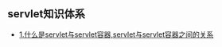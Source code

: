 ## servlet知识体系

- [1.什么是servlet与servlet容器,servlet与servlet容器之间的关系](https://github.com/chlsmile/blogfile/blob/master/blogpost/javaweb/servlet与servlet容器.md)